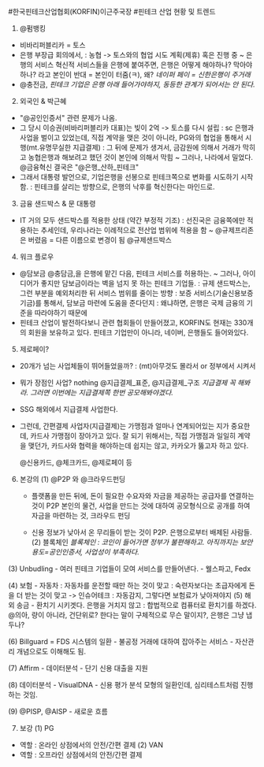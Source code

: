 #한국핀테크산업협회(KORFIN)이근주국장
#핀테크 산업 현황 및 트렌드
1. @펌뱅킹
  - 비바리퍼블리카 = 토스
  - 은행 부장급 회의에서,
    : 농협 -> 토스와의 협업 시도 계획(제휴) 혹은 진행 중
    ~ 은행의 서비스 혁신적 서비스들을 은행에 붙여주면, 은행은 어떻게 해야하나? 막아야하나? 라고 본인이 반대
      = 본인이 터줌(ㅋ), 왜? *네이퍼 페이 = 신한은행이 주거래*
  - @충전금,
  *핀테크 기업은 은행 아래 들어가야하지, 동등한 관계가 되어서는 안 된다.*

2. 외국인 & 박근혜
  - "@공인인증서" 관련 문제가 나옴.
  - 그 당시 이승권(비바리퍼블리카 대표)는 빚이 2억 -> 토스를 다시 설립
    : sc 은행과 사업을 벌이고 있었는데, 직접 계약을 맺은 것이 아니라, PG와의 협업을 통해서 시행(mt.유명무실한 지급결제)
    : 그 뒤에 문제가 생겨서, 금감원에 의해서 거래가 막히고 농협은행과 해보려고 했던 것이 본인에 의해서 막힘
  ~ 그러나, 나라에서 밀었다. @금융혁신
    결국은 "@은행_산하_핀테크"
  - 그래서 대통령 발언으로, 기업은행을 선봉으로 핀테크쪽으로 변화를 시도하기 시작함.
    : 핀테크를 살리는 방향으로, 은행의 낙후를 혁신한다는 마인드로.

  <!-- 이명박 : 녹색금융 -> 다음 정권때는 그다지,,, : 전 정권이 했던 것은 버리는 경향이 있다. -->

3. 금융 샌드박스 & 문 대통령
  - IT 거의 모두 샌드박스를 적용한 상태 (약간 부정적 기조)
    : 선진국은 금융쪽에만 적용하는 추세인데, 우리나라는 이례적으로 전산업 범위에 적용을 함
      ~ @규제프리존 은 버렸음 = 다른 이름으로 변경이 됨
        @규제샌드박스

4. 워크 플로우
  - @담보금 @충담금,을 은행에 맡긴 다음, 핀테크 서비스를 허용하는.
   ~ 그러나, 아이디어가 좋지만 담보금이라는 벽을 넘지 못 하는 핀테크 기업들.
    : 규제 샌드박스는, 그런 부분을 예외처리한 뒤 서비스 범위를 줄이는 방향
    : 보증 서비스(기술신용보증기금)를 통해서, 담보금 마련에 도움을 준다던지
      : 왜냐하면, 은행은 국제 금융의 기준을 따라야하기 때문에
      <!-- 베트남에는 20~30년 전에는 보증기금이라는 것이 없었다. 지금은 있는지 없는지 모르겠다. -->
  - 핀테크 산업이 발전하다보니 관련 협회들이 만들어졌고, KORFIN도 현재는 330개의 회원을 보유하고 있다.
    핀테크 기업만이 아니라, 네이버, 은행들도 들어와있다.

5. 제로페이?
  - 20개가 넘는 사업체들이 뛰어들었을까? : (mt)아무것도 몰라서 or 정부에서 시켜서
  - 뭐가 장점인 사업? nothing
  @지급결제_표준, @지급결제_구조
  *지급결제 꼭 해봐라. 그러면 이번에는 지급결제쪽 한번 공모해봐야겠다.*

  - SSG 해외에서 지급결제 사업한다.
  - 그런데, 간편결제 사업자(지급결제)는 가맹점과 얼마나 연계되어있는 지가 중요한데, 카드사 가맹점이
    장아가고 있다. 잘 되기 위해서는, 직접 가맹점과 일일히 계약을 맺던가, 카드사와 협력을 해야하는데
    쉽지는 않고, 카카오가 뚫고자 하고 있다.

    @신용카드, @체크카드, @제로페이 등

6. 본강의
  (1) @P2P 와 @크라우드펀딩
    - 플랫폼을 만든 뒤에, 돈이 필요한 수요자와 자금을 제공하는 공급자를 연결하는 것이 P2P
      본인의 물건, 사업을 만드는 것에 대하여 공모형식으로 공개를 하여 자금을 마련하는 것, 크라우드 펀딩

    - 신용 정보가 낮아서 온 무리들이 받는 것이 P2P. 은행으로부터 배제된 사람들.
  (2) 블록체인
    *블록체인 : 코인이 들어가면 정부가 불편해하고. 아직까지는 보안용도=공인인증서, 사업성이 부족하다.*
    <!-- 대기업, 인원이 많다고 혁신이란 하기가 쉽지가 않다. 은행에서 꾸역꾸역 R&D를 만들어야
        혁신을 시도하는 것인데. 그러기가 쉽지가 않다. 은행에서는 특정 분야의 전문가는 없다고 본다.
        -> (mt) 그래서 은행에 큰 변화가 없구나. -->
  (3) Unbudling
    - 여러 핀테크 기업들이 모여 서비스를 만들어낸다.
    - 웰스파고, Fedx

  (4) 보험
    - 자동차
      : 자동차를 운전할 때만 하는 것이 맞고
      : 숙련자보다는 초급자에게 돈을 더 받는 것이 맞고
      -> 인슈어테크 : 자동감지, 그렇다면 보험료가 낮아져야지
  (5) 해외 송금
    - 환치기 시키겟다. 은행을 거치지 않고
      : 합법적으로 컴퓨터로 환치기를 하겠다.
    @의아, 량이 아니라, 건단위로? 한다는 말이 구체적으로 무슨 말이지?, 은행은 그냥 냅두나?

  (6) Billguard = FDS 시스템의 일환
    - 불공정 거래에 대하여 잡아주는 서비스
    - 자산관리 개념으로도 이해해도 됨.

  (7) Affirm - 데이터분석
    -  단기 신용 대출을 지원

  (8) 데이터분석 - VisualDNA
    - 신용 평가 분석 모형의 일환인데, 심리테스트처럼 진행하는 것임.


  (9) @PISP, @AISP
    - 새로운 흐름

7. 보강
 (1) PG
  - 역할 : 온라인 상점에서의 안전/간편 결제
 (2) VAN
  - 역할 : 오프라인 상점에서의 안전/간편 결제
